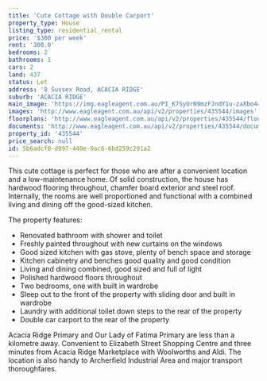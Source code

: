```yaml
---
title: 'Cute Cottage with Double Carport'
property_type: House
listing_type: residential_rental
price: '$300 per week'
rent: '300.0'
bedrooms: 2
bathrooms: 1
cars: 2
land: 437
status: Let
address: '8 Sussex Road, ACACIA RIDGE'
suburb: 'ACACIA RIDGE'
main_image: 'https://img.eagleagent.com.au/PI_K7SyUrN9mzFJndY1u-zaXbo4=/1280x854/smart/https://s3-us-west-2.amazonaws.com/eagleagent-orig/images/6825434/424803414-image-M.jpg'
images: 'http://www.eagleagent.com.au/api/v2/properties/435544/images'
floorplans: 'http://www.eagleagent.com.au/api/v2/properties/435544/floorplans'
documents: 'http://www.eagleagent.com.au/api/v2/properties/435544/documents'
property_id: '435544'
price_search: null
id: 5b6adcf8-d997-440e-9ac6-6bd259c291a2
---
```

This cute cottage is perfect for those who are after a convenient location and a low-maintenance home. Of solid construction, the house has hardwood flooring throughout, chamfer board exterior and steel roof. Internally, the rooms are well proportioned and functional with a combined living and dining off the good-sized kitchen.

The property features:

*  Renovated bathroom with shower and toilet
*  Freshly painted throughout with new curtains on the windows
*  Good sized kitchen with gas stove, plenty of bench space and storage
*  Kitchen cabinetry and benches good quality and good condition
*  Living and dining combined, good sized and full of light
*  Polished hardwood floors throughout
*  Two bedrooms, one with built in wardrobe
*  Sleep out to the front of the property with sliding door and built in wardrobe
*  Laundry with additional toilet down steps to the rear of the property
*  Double car carport to the rear of the property

Acacia Ridge Primary and Our Lady of Fatima Primary are less than a kilometre away. Convenient to Elizabeth Street Shopping Centre and three minutes from Acacia Ridge Marketplace with Woolworths and Aldi. The location is also handy to Archerfield Industrial Area and major transport thoroughfares.